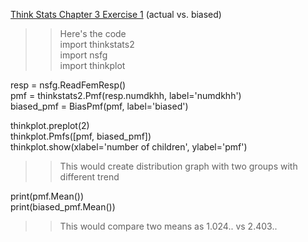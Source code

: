 [Think Stats Chapter 3 Exercise 1](http://greenteapress.com/thinkstats2/html/thinkstats2004.html#toc31) (actual vs. biased)

>> Here's the code  
import thinkstats2  
import nsfg  
import thinkplot  

resp = nsfg.ReadFemResp()  
pmf = thinkstats2.Pmf(resp.numdkhh, label='numdkhh')  
biased_pmf = BiasPmf(pmf, label='biased')  

thinkplot.preplot(2)  
thinkplot.Pmfs([pmf, biased_pmf])  
thinkplot.show(xlabel='number of children', ylabel='pmf')

>> This would create distribution graph with two groups with different trend  

print(pmf.Mean())  
print(biased_pmf.Mean())

>> This would compare two means as 1.024.. vs 2.403..  
